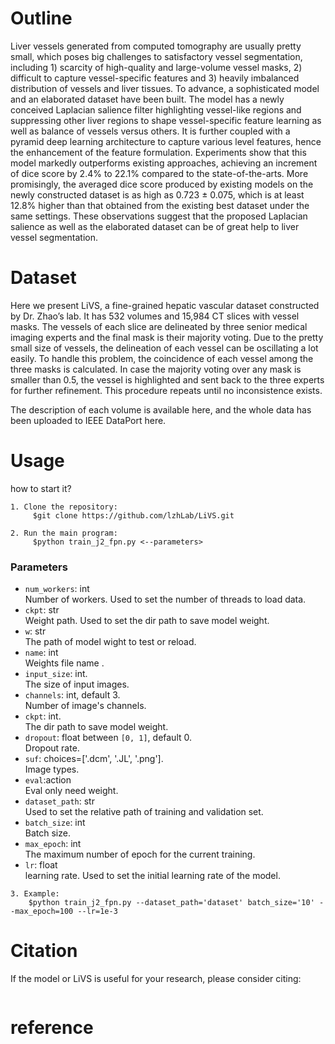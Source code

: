 # Outline
Liver vessels generated from computed tomography are usually pretty small, which poses big challenges to satisfactory vessel segmentation, including 1) scarcity of high-quality and large-volume vessel masks, 2) difficult to capture vessel-specific features and 3) heavily imbalanced distribution of vessels and liver tissues. To advance, a sophisticated model and an elaborated dataset have been built. The model has a newly conceived Laplacian salience filter highlighting vessel-like regions and suppressing other liver regions to shape vessel-specific feature learning as well as balance of vessels versus others. It is further coupled with a pyramid deep learning architecture to capture various level features, hence the enhancement of the feature formulation. Experiments show that this model markedly outperforms existing approaches, achieving an increment of dice score by 2.4% to 22.1% compared to the state-of-the-arts. More promisingly, the averaged dice score produced by existing models on the newly constructed dataset is as high as 0.723 ± 0.075, which is at least 12.8% higher than that obtained from the existing best dataset under the same settings. These observations suggest that the proposed Laplacian salience as well as the elaborated dataset can be of great help to liver vessel segmentation.

# Dataset

Here we present LiVS, a fine-grained hepatic vascular dataset constructed by Dr. Zhao’s lab. It has 532 volumes and 15,984 CT slices with vessel masks. The vessels of each slice are delineated by three senior medical imaging experts and the final mask is their majority voting. Due to the pretty small size of vessels, the delineation of each vessel can be oscillating a lot easily. To handle this problem, the coincidence of each vessel among the three masks is calculated. In case the majority voting over any mask is smaller than 0.5, the vessel is highlighted and sent back to the three experts for further refinement. This procedure repeats until no inconsistence exists.

The description of each volume is available here, and the whole data has been uploaded to IEEE DataPort here.

# Usage
how to start it?
```
1. Clone the repository:
     $git clone https://github.com/lzhLab/LiVS.git
     
2. Run the main program:     
     $python train_j2_fpn.py <--parameters>
```   

### Parameters

* `num_workers`: int
   <br>Number of workers. Used to set the number of threads to load data.
* `ckpt`: str
  <br>Weight path. Used to set the dir path to save model weight. 
* `w`: str
  <br>The path of model wight to test or reload.
* `name`: int
  <br>Weights file name .
* `input_size`: int.
  <br>The size of input images.
* `channels`: int, default 3.
  <br>Number of image's channels.
* `ckpt`: int.
  <br>The dir path to save model weight.
* `dropout`: float between `[0, 1]`, default 0.
  <br>Dropout rate.
* `suf`: choices=['.dcm', '.JL', '.png'].
  <br>Image types.
* `eval`:action
  <br>Eval only need weight.
* `dataset_path`: str
  <br>Used to set the relative path of training and validation set.
* `batch_size`: int
  <br>Batch size.
* `max_epoch`: int 
  <br>The maximum number of epoch for the current training.
* `lr`: float
  <br>learning rate. Used to set the initial learning rate of the model.
```  
3. Example:  
	$python train_j2_fpn.py --dataset_path='dataset' batch_size='10' --max_epoch=100 --lr=1e-3
```
# Citation
If the model or LiVS is useful for your research, please consider citing:
```

```
# reference

